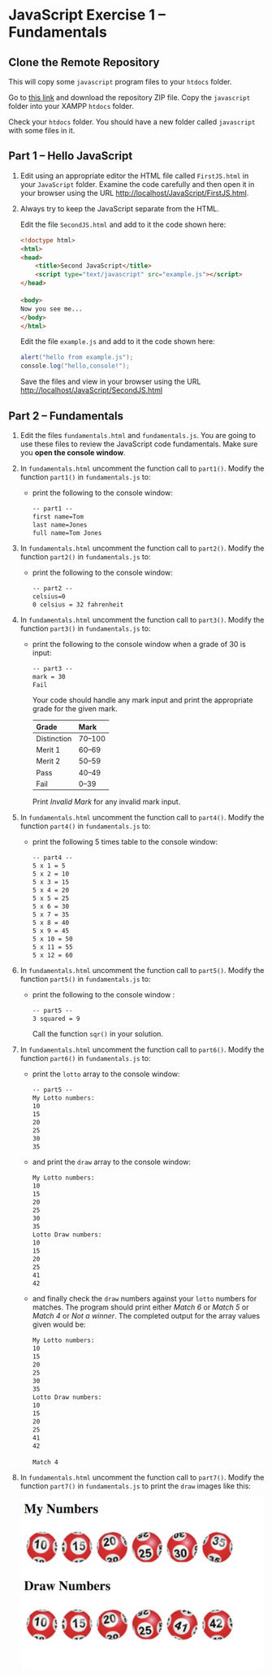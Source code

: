 # JavaScript Exercise 1 – Fundamentals


## Clone the Remote Repository

This will copy some ``javascript`` program files to your ``htdocs`` folder.  

Go to [this link](https://github.com/barcaxi/css2022) and download the repository ZIP file.  Copy the ``javascript`` folder into your XAMPP ``htdocs`` folder.

Check your ``htdocs`` folder.  You should have a new folder called ``javascript`` with some files in it.


## Part 1 – Hello JavaScript

1.	Edit using an appropriate editor the HTML file called ``FirstJS.html`` in your ``JavaScript`` folder.  Examine the code carefully and then open it in your browser using the URL [http://localhost/JavaScript/FirstJS.html](http://localhost/JavaScript/FirstJS.html).

1.	Always try to keep the JavaScript separate from the HTML.

	Edit the file ``SecondJS.html`` and add to it the code shown here:

	```html
	<!doctype html>
	<html>
	<head>
		<title>Second JavaScript</title>
		<script type="text/javascript" src="example.js"></script>
	</head>

	<body>
	Now you see me...
	</body>
	</html>
	
	```

	Edit the file ``example.js`` and add to it the code shown here:

	```java
	alert("hello from example.js");
	console.log("hello,console!");
	
	```
		
	Save the files and view in your browser using the URL [http://localhost/JavaScript/SecondJS.html](http://localhost/JavaScript/SecondJS.html)



## Part 2 – Fundamentals

1.	Edit the files ``fundamentals.html`` and ``fundamentals.js``.  You are going to use these files to review the JavaScript code fundamentals.  Make sure you **open the console window**.

1.	In ``fundamentals.html`` uncomment the function call to ``part1()``.  Modify the function ``part1()`` in ``fundamentals.js`` to:
	
	-	print the following to the console window:

		```
		-- part1 --
		first name=Tom
		last name=Jones
		full name=Tom Jones

		``` 

1.	In ``fundamentals.html`` uncomment the function call to ``part2()``.  Modify the function ``part2()`` in ``fundamentals.js`` to:

	-	print the following to the console window:

		```
		-- part2 --
		celsius=0
		0 celsius = 32 fahrenheit

		```

1.	In ``fundamentals.html`` uncomment the function call to ``part3()``.  Modify the function ``part3()`` in ``fundamentals.js`` to:

	-	print the following to the console window when a grade of 30 is input:

		```
		-- part3 --
		mark = 30
		Fail

		```

		Your code should handle any mark input and print the appropriate grade for the given mark.

		| Grade	      | Mark    |
		|-------------|---------|
		| Distinction |	70–100  |
		| Merit 1 	  | 60–69   |
		| Merit 2 	  | 50–59   |
		| Pass 		  | 40–49   |
		| Fail 		  | 0–39    |
		

		Print *Invalid Mark* for any invalid mark input.


1.	In ``fundamentals.html`` uncomment the function call to ``part4()``.  Modify the function ``part4()`` in ``fundamentals.js`` to:

	-	print the following 5 times table to the console window:

		```
		-- part4 --
		5 x 1 = 5
		5 x 2 = 10
		5 x 3 = 15
		5 x 4 = 20
		5 x 5 = 25
		5 x 6 = 30
		5 x 7 = 35
		5 x 8 = 40
		5 x 9 = 45
		5 x 10 = 50
		5 x 11 = 55
		5 x 12 = 60

		```

1.	In ``fundamentals.html`` uncomment the function call to ``part5()``.  Modify the function ``part5()`` in ``fundamentals.js`` to:

	-	print the following to the console window :

		```
		-- part5 --
		3 squared = 9

		```

		Call the function ``sqr()`` in your solution.


1.	In ``fundamentals.html`` uncomment the function call to ``part6()``.  Modify the function ``part6()`` in ``fundamentals.js`` to:

	-	print the ``lotto`` array to the console window:

		```
		-- part5 --
		My Lotto numbers:
		10
		15
		20
		25
		30
		35

		```

	-	and print the ``draw`` array to the console window:

		```
		My Lotto numbers:
		10
		15
		20
		25
		30
		35
		Lotto Draw numbers:
		10
		15
		20
		25
		41
		42

		```

	-	and finally check the ``draw`` numbers against your ``lotto`` numbers for matches. The program should print either *Match 6* or *Match 5* or *Match 4* or *Not a winner*. The completed output for the array values given would be:

		```
		My Lotto numbers:
		10
		15
		20
		25
		30
		35
		Lotto Draw numbers:
		10
		15
		20
		25
		41
		42

		Match 4

		```

1.	In ``fundamentals.html`` uncomment the function call to ``part7()``.  Modify the function ``part7()`` in ``fundamentals.js`` to print the ``draw`` images like this:

	![alt text](../images/draw.png "Lotto Draw")


